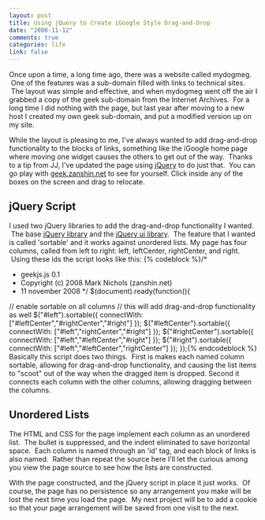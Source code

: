 ```yaml
--- 
layout: post
title: Using jQuery to Create iGoogle Style Drag-and-Drop
date: "2008-11-12"
comments: true
categories: life
link: false
---
```

Once upon a time, a long time ago, there was a website called mydogmeg.  One of the features was a sub-domain filled with links to technical sites.  The layout was simple and effective, and when mydogmeg went off the air I grabbed a copy of the geek sub-domain from the Internet Archives.  For a long time I did nothing with the page, but last year after moving to a new host I created my own geek sub-domain, and put a modified version up on my site.

While the layout is pleasing to me, I've always wanted to add drag-and-drop functionality to the blocks of links, something like the iGoogle home page where moving one widget causes the others to get out of the way.  Thanks to a tip from JJ, I've updated the page using [jQuery](http://jquery.com "jQuery") to do just that.  You can go play with <a title="geek.zanshin.net" href="http://geek.zanshin.net">geek.zanshin.net</a> to see for yourself. Click inside any of the boxes on the screen and drag to relocate.
## jQuery Script
I used two jQuery libraries to add the drag-and-drop functionality I wanted.  The base <a title="Downloading jQuery" href="http://docs.jquery.com/Downloading_jQuery">jQuery library</a> and the <a title="UI jQuery" href="http://ui.jquery.com/">jQuery ui library</a>.  The feature that I wanted is called 'sortable' and it works against unordered lists. My page has four columns, called from left to right: left, leftCenter, rightCenter, and right.  Using these ids the script looks like this:
{% codeblock %}/*
 * geekjs.js 0.1
 * Copyright (c) 2008 Mark Nichols (zanshin.net)
 * 11 november 2008
 */
$(document).ready(function(){

// enable sortable on all columns
// this will add drag-and-drop functionality as well
$("#left").sortable({
	connectWith: ["#leftCenter","#rightCenter","#right"]
});
$("#leftCenter").sortable({
	connectWith: ["#left","rightCenter","#right"]
});
$("#rightCenter").sortable({
	connectWith: ["#left","#leftCenter","#right"]
});
$("#right").sortable({
	connectWith: ["#left","#leftCenter","rightCenter"]
});
});{% endcodeblock %}
Basically this script does two things.  First is makes each named column sortable, allowing for drag-and-drop functionality, and causing the list items to "scoot" out of the way when the dragged item is dropped. Second it connects each column with the other columns, allowing dragging between the columns.
## Unordered Lists
The HTML and CSS for the page implement each column as an unordered list.  The bullet is suppressed, and the indent eliminated to save horizontal space.  Each column is named through an 'id' tag, and each block of links is also named.  Rather than repeat the source here I'll let the curious among you view the page source to see how the lists are constructed.

With the page constructed, and the jQuery script in place it just works.  Of course, the page has no persistence so any arrangement you make will be lost the next time you load the page.  My next project will be to add a cookie so that your page arrangement will be saved from one visit to the next.
